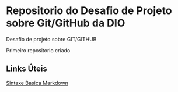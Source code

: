 # Repositorio do Desafio de Projeto sobre Git/GitHub da DIO
Desafio de projeto sobre GIT/GITHUB

Primeiro repositorio criado

## Links Úteis
[Sintaxe Basica Markdown](https://www.markdownguide.org/basic-syntax/)

